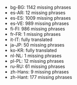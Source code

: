- bg-BG: 1142 missing phrases
- es-AR: 12 missing phrases
- es-ES: 1009 missing phrases
- es-VE: 989 missing phrases
- fi-FI: 986 missing phrases
- fr-FR: 1 missing phrases
- it-IT: fully translated
- ja-JP: 50 missing phrases
- ko-KR: fully translated
- nl-NL: 1 missing phrases
- pl-PL: 12 missing phrases
- ru-RU: 61 missing phrases
- zh-Hans: 9 missing phrases
- zh-Hant: 177 missing phrases
